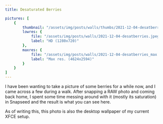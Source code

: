 ```yaml
---
title: Desaturated Berries

pictures: [
	{
		thumbnail: "/assets/img/posts/walls/thumbs/2021-12-04-desatberries.jpg",
		lowres: {
			file: "/assets/img/posts/walls/2021-12-04-desatberries.jpeg",
			label: "HD (1280x720)"
		},
		maxres: {
			file: "/assets/img/posts/walls/2021-12-04-desatberries_max.jpeg",
			label: "Max res. (4624x2594)"
		}
	}
]
---
```

I have been wanting to take a picture of some berries for a while now, and I came across a few during a walk.
After snapping a RAW photo and coming back home, I spent some time messing around with it (mostly its saturation) in Snapseed and the result is what you can see here.

As of writing this, this photo is also the desktop wallpaper of my current XFCE setup.
